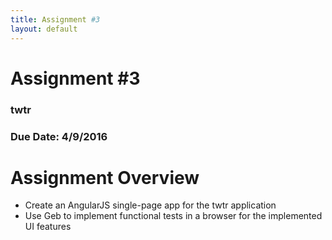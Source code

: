 ```yaml
---
title: Assignment #3
layout: default
---
```


# Assignment #3
### twtr
### Due Date: 4/9/2016

# Assignment Overview
- Create an AngularJS single-page app for the twtr application
- Use Geb to implement functional tests in a browser for the implemented UI features
